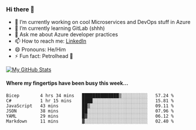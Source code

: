 ### Hi there 👋

- 🔭 I’m currently working on cool Microservices and DevOps stuff in Azure
- 🌱 I’m currently learning GitLab (shhh)
- 💬 Ask me about Azure developer practices
- 📫 How to reach me: [LinkedIn](https://www.linkedin.com/in/gordonbyers/)
- 😄 Pronouns: He/Him 
- ⚡ Fun fact: Petrolhead 🚙

[![My GitHub Stats](https://github-readme-stats.vercel.app/api/?username=gordonby&count_private=true&theme=tokyonight&showicons=true)]()
<!--[![My GitHub Language Stats](https://github-readme-stats.vercel.app/api/top-langs/?username=gordonby&langs_count=5&theme=tokyonight)]()-->

#### Where my fingertips have been busy this week... 
<!--START_SECTION:waka-->

```text
Bicep        4 hrs 34 mins   ██████████████▒░░░░░░░░░░   57.24 %
C#           1 hr 15 mins    ████░░░░░░░░░░░░░░░░░░░░░   15.81 %
JavaScript   43 mins         ██▒░░░░░░░░░░░░░░░░░░░░░░   09.11 %
JSON         38 mins         ██░░░░░░░░░░░░░░░░░░░░░░░   07.96 %
YAML         29 mins         █▓░░░░░░░░░░░░░░░░░░░░░░░   06.12 %
Markdown     11 mins         ▓░░░░░░░░░░░░░░░░░░░░░░░░   02.40 %
```

<!--END_SECTION:waka-->
